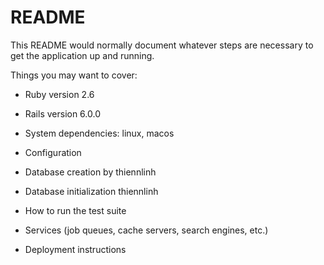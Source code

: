 # README

This README would normally document whatever steps are necessary to get the
application up and running.

Things you may want to cover:

* Ruby version 2.6

* Rails version 6.0.0

* System dependencies: linux, macos

* Configuration

* Database creation by thiennlinh

* Database initialization thiennlinh

* How to run the test suite

* Services (job queues, cache servers, search engines, etc.)

* Deployment instructions
